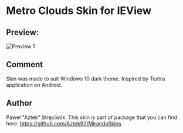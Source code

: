 # Metro Clouds Skin for IEView

## Preview:
![Preview 1](/preview.png) 

## Comment
Skin was made to suit Windows 10 dark theme.
Inspired by Textra application on Android.

## Author
Paweł "Aztek" Stręciwilk. This skin is part of package that you can find here:
https://github.com/Aztek92/MirandaSkins
